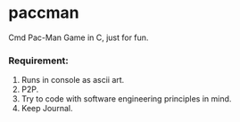 # paccman
Cmd Pac-Man Game in C, just for fun.

### Requirement:
1. Runs in console as ascii art.
2. P2P.
3. Try to code with software engineering principles in mind.
4. Keep Journal.
